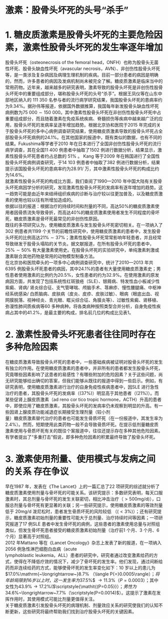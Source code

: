 # 激素：股骨头坏死的头号“杀手”  
# 1. 糖皮质激素是股骨头坏死的主要危险因素，激素性股骨头坏死的发生率逐年增加  
股骨头坏死（osteonecrosis of the femoral head，ONFH）也称为股骨头无菌性坏死、股骨头缺血性坏死（avascular necrosis，AVN）、非创伤性股骨头坏死等，是一类涉及复杂病因及病理生理机制的疾病。目前一部分患者的病因是明确的，然而，许多患者的病因及发病机制尚未被完全了解。糖皮质激素是临床当中的常用药物。近年来，越来越多的研究表明，激素导致的股骨头坏死是非创伤性股骨头坏死中的重要组成部分，堪称股骨头坏死的头号“杀手”。根据王凤仪等在山东中部地区纳入的 111 350 名参与者的流行病学研究结果，我国股骨头坏死的患病率约为$9.34\%$。据孙伟等报道，依据国外数据推算，我国每年新发股骨头缺血性坏死病例数为$75~000\sim150~000$。其中激素性股骨头坏死在非创伤性股骨头坏死中占重要组成部分，而且随着激素在免疫系统疾病、脊髓损伤等疾病中越来越广泛的应用，股骨头坏死的发病率呈逐年增加趋势。根据北京协和医院于2015 年完成的关于股骨头坏死的多中心病例调查研究结果，使用糖皮质激素导致的股骨头坏死占全部股骨头坏死病例的$24.1\%$。在其他国家的报道中，既有类似的数据，也有不同的结果。Fukushima等学者于2010 年在日本进行了全国非创伤性股骨头坏死的流行病学调查，其在全国11 400 例患者中抽取了1502 例进行数据分析，结果显示，激素性股骨头坏死患者约占总数的 $51\%$ 。 Kang 等于2009 年在韩国进行了全国性股骨头坏死病例调查研究，于14 103 例患者中抽取了382 例进行数据分析，结果提示该国股骨头坏死的患病率约为28.91/ 万，其中激素性股骨头坏死的构成比约为$14.6\%$。  
就激素性股骨头坏死的构成比方面，我们查阅了1990—2010 年中国大陆有关股骨头坏死病因学分析的研究，发现激素性股骨头坏死的发病率有逐年增加的趋势。这一趋势可能是由近年来结缔组织疾病的诊断与治疗较以往更加普及，以及糖皮质激素的使用也较以往有所增加造成的。  
依据以往的报道：根据治疗的持续时间和剂量的不同，高达$50\%$的糖皮质激素使用者因骨质流失导致骨折，而高达$40\%$的糖皮质激素使用者发生不同程度的骨坏死，糖皮质激素是骨坏死最常见的非创伤性原因。  
既往的多项研究认为，使用糖皮质激素与发生股骨头坏死密切相关。在一项纳入了302 例患者共1199 个关节的前瞻性研究中，使用糖皮质激素的患者中，发生股骨头坏死的比例高达$21\%\sim37\%$；激素性股骨头坏死常常影响年轻患者，并且经常导致继发于股骨头塌陷的关节炎。据文献报道，在所有股骨头坏死的患者中，$25\%\sim50\%$ 有大量激素使用史。在股骨头坏死的实验研究中，单纯激素刺激或激素联合其他药物是常用的动物模型制备方法。  
在北京协和医院牵头的一项多中心病例调查研究中，统计了2010—2013 年共6395 例股骨头坏死患者的病因，其中$24.1\%$的患者有大量使用糖皮质激素史；男性患者使用激素的比例约为$20.5\%$，女性患者的约为$32.9\%$。在使用激素的原发病因方面，共发现了包括系统性红斑狼疮（SLE）、银屑病、特发性血小板减少性紫癜、肾病/ 肾炎综合征、支气管哮喘、颅脑手术、荨麻疹、慢性腰腿痛、中枢神经系统感染/ 白质脑病、皮肤病（皮炎、皮疹、皮肤过敏）、眼病（眼底出血、视网膜脱落、视神经炎、青光眼、眶尖综合征、角膜炎等）、过敏性紫癜、肾移植、弥漫性肺间质疾病等60 多种病种。将各类病种按照类型合并分析，自身免疫性疾病占其中的$41.2\%$，是最主要的构成，排名前几位的构成比见表1。  
# 2. 激素性股骨头坏死患者往往同时存在多种危险因素  
在糖皮质激素导致股骨头坏死的患者中，一些基础疾病被证明对股骨头坏死的发生有独立的作用。在使用糖皮质激素的患者中，并非所有的患者都发生股骨头坏死，究竟哪些因素影响了这患者的易感性？有哪些附加的危险因素？关于这些问题，尚无研究能够给出确切的答案，但我们能够从既往的报道中得到一些启示。例如，有研究表明，使用糖皮质激素进行治疗的自身免疫性疾病患者中，因SLE 进行急性治疗的患者，其股骨头坏死的发病率（$\left(37\%\right)$）明显高于其他患者（$\left(21\%\right)$）。而某些促肾上腺皮质激素（ad reno cor tico tropic hormone，ACTH）升高的患者中，即使应用了糖皮质激素，其股骨头坏死的发病率仍未观察到明显的升高。有一些因肾上腺皮质功能减退症长期接受生理剂量（较小剂  
量）糖皮质激素替代治疗的患者也可能发生骨质坏死（在一份报道中，其发生率为$2.4\%$）。然而，短期使用此类药物一般不会导致骨质坏死。在提示低剂量糖皮质激素使用与骨质坏死有关的既往个案报道中，往往还提示存在多种其他危险因素。有学者提出了“多重打击”假说，即多种危险因素的积累最终导致了股骨头坏死。  
# 3. 激素使用剂量、使用模式与发病之间的关系 存在争议  
早在1987 年，发表在《The Lancet》上的一篇汇总了22 项研究的综述就分析了糖皮质激素使用剂量与骨坏死的可能关系。该研究提示：多数研究表明，每天口服激素时，其总剂量与骨坏死的发生关联密切，相比冲击治疗（$>500\mathrm{mg/d})$），口服总剂量与骨坏死有更显著的关联；另一些研究提示，使用糖皮质激素的等效剂量低于 $20\mathrm{mg/d}$ 泼尼松时，患者发生骨质坏死的风险较低 （$(<3\%)$）；还有研究提示，糖皮质激素初始剂量的重要性可能大于总剂量、治疗持续时间等因素；一项研究报道了17 例SLE 患者中发生骨坏死的病例，这些患者的激素使用总量与对照组类似，但发生骨坏死患者接受的糖皮质激素初始剂量（治疗前1 个月、3 个月、6 个月）显著高于对照组。  
2012 年Mattano 等在《Lancet Oncology》杂志上发表了新的报道，在一项纳入2056 例急性淋巴细胞白血病（acute  
lymphoblastic leukemia，ALL）患者的研究中，研究者通过改变激素给药的方式，使得在不降低疗效的情况下，减少了骨坏死的发生率。他们发现，通过间断给药而非连续给药的方式，能够使骨坏死的发生率变化如下：10 岁以上的患儿为$17.0\%\mathrm{~\longrightarrow~}8.7\%
$（$\langle P{=}0.0005\rangle$）；将年龄局限到16 岁以上时，这一发生率为$37.5\%$ 
$\longrightarrow11.3\%$（$\scriptstyle{\mathit{P}}=0.0003$）；其中女性为$43.9\%\longrightarrow17.2\%(\$$\scriptstyle{\mathit{(P=0.05}}$）；男性为$34.6\%~\longrightarrow~7.7\%$（$\scriptstyle(P=0.0014)$）。这提示了激素在发挥作用时，其使用模式可能比剂量更值得关注。  
关于糖皮质激素引发股骨头坏死的病理机制、剂量效应关系的研究使我们的认知不断更新，这些研究将最终帮助我们找到治疗股骨头坏死的关键因素。  
